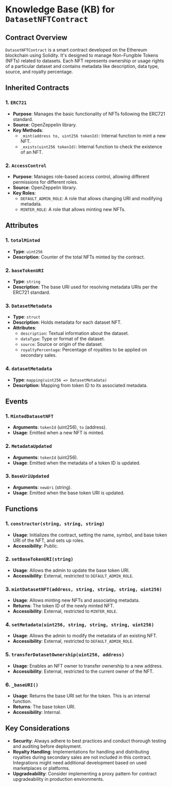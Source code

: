 # Knowledge Base (KB) for `DatasetNFTContract`

## Contract Overview

`DatasetNFTContract` is a smart contract developed on the Ethereum blockchain using Solidity. It's designed to manage Non-Fungible Tokens (NFTs) related to datasets. Each NFT represents ownership or usage rights of a particular dataset and contains metadata like description, data type, source, and royalty percentage.

## Inherited Contracts

### 1. `ERC721`
   - **Purpose**: Manages the basic functionality of NFTs following the ERC721 standard.
   - **Source**: OpenZeppelin library.
   - **Key Methods**:
        - `_mint(address to, uint256 tokenId)`: Internal function to mint a new NFT.
        - `_exists(uint256 tokenId)`: Internal function to check the existence of an NFT.

### 2. `AccessControl`
   - **Purpose**: Manages role-based access control, allowing different permissions for different roles.
   - **Source**: OpenZeppelin library.
   - **Key Roles**:
        - `DEFAULT_ADMIN_ROLE`: A role that allows changing URI and modifying metadata.
        - `MINTER_ROLE`: A role that allows minting new NFTs.

## Attributes

### 1. `totalMinted`
   - **Type**: `uint256`
   - **Description**: Counter of the total NFTs minted by the contract.

### 2. `baseTokenURI`
   - **Type**: `string`
   - **Description**: The base URI used for resolving metadata URIs per the ERC721 standard.

### 3. `DatasetMetadata`
   - **Type**: `struct`
   - **Description**: Holds metadata for each dataset NFT.
   - **Attributes**:
        - `description`: Textual information about the dataset.
        - `dataType`: Type or format of the dataset.
        - `source`: Source or origin of the dataset.
        - `royaltyPercentage`: Percentage of royalties to be applied on secondary sales.

### 4. `datasetMetadata`
   - **Type**: `mapping(uint256 => DatasetMetadata)`
   - **Description**: Mapping from token ID to its associated metadata.

## Events

### 1. `MintedDatasetNFT`
   - **Arguments**: `tokenId` (uint256), `to` (address).
   - **Usage**: Emitted when a new NFT is minted.

### 2. `MetadataUpdated`
   - **Arguments**: `tokenId` (uint256).
   - **Usage**: Emitted when the metadata of a token ID is updated.

### 3. `BaseUriUpdated`
   - **Arguments**: `newUri` (string).
   - **Usage**: Emitted when the base token URI is updated.

## Functions

### 1. `constructor(string, string, string)`
   - **Usage**: Initializes the contract, setting the name, symbol, and base token URI of the NFT, and sets up roles.
   - **Accessibility**: Public.
   
### 2. `setBaseTokenURI(string)`
   - **Usage**: Allows the admin to update the base token URI.
   - **Accessibility**: External, restricted to `DEFAULT_ADMIN_ROLE`.

### 3. `mintDatasetNFT(address, string, string, string, uint256)`
   - **Usage**: Allows minting new NFTs and associating metadata.
   - **Returns**: The token ID of the newly minted NFT.
   - **Accessibility**: External, restricted to `MINTER_ROLE`.

### 4. `setMetadata(uint256, string, string, string, uint256)`
   - **Usage**: Allows the admin to modify the metadata of an existing NFT.
   - **Accessibility**: External, restricted to `DEFAULT_ADMIN_ROLE`.

### 5. `transferDatasetOwnership(uint256, address)`
   - **Usage**: Enables an NFT owner to transfer ownership to a new address.
   - **Accessibility**: External, restricted to the current owner of the NFT.

### 6. `_baseURI()`
   - **Usage**: Returns the base URI set for the token. This is an internal function.
   - **Returns**: The base token URI.
   - **Accessibility**: Internal.

## Key Considerations

- **Security**: Always adhere to best practices and conduct thorough testing and auditing before deployment.
- **Royalty Handling**: Implementations for handling and distributing royalties during secondary sales are not included in this contract. Integrations might need additional development based on used marketplaces or platforms.
- **Upgradeability**: Consider implementing a proxy pattern for contract upgradeability in production environments.
